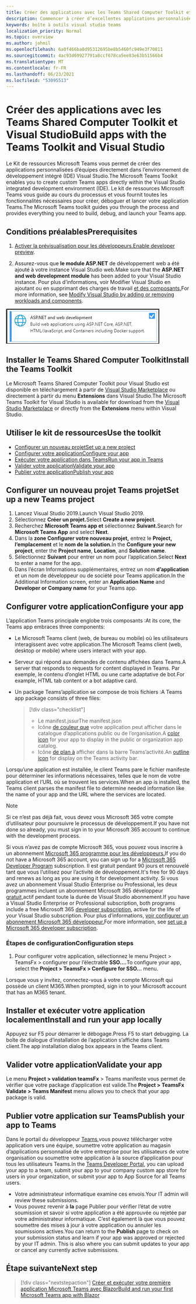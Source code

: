 ```yaml
---
title: Créer des applications avec les Teams Shared Computer Toolkit et Visual Studio
description: Commencer à créer d’excellentes applications personnalisées directement Visual Studio l’aide Microsoft Teams Shared Computer Toolkit
keywords: boîte à outils visual studio teams
localization_priority: Normal
ms.topic: overview
ms.author: johmil
ms.openlocfilehash: 6a0f466ba0d95312695be8b5460fc949e3f70811
ms.sourcegitcommit: 4ac93d69927791a8ccf678ca5ee83e63b51566b4
ms.translationtype: MT
ms.contentlocale: fr-FR
ms.lasthandoff: 06/23/2021
ms.locfileid: "53095513"
---
```

# <a name="build-apps-with-the-teams-toolkit-and-visual-studio"></a><span data-ttu-id="99fea-104">Créer des applications avec les Teams Shared Computer Toolkit et Visual Studio</span><span class="sxs-lookup"><span data-stu-id="99fea-104">Build apps with the Teams Toolkit and Visual Studio</span></span>

<span data-ttu-id="99fea-105">Le Kit de ressources Microsoft Teams vous permet de créer des applications personnalisées d’équipes directement dans l’environnement de développement intégré (IDE) Visual Studio.</span><span class="sxs-lookup"><span data-stu-id="99fea-105">The Microsoft Teams Toolkit enables you to create custom Teams apps directly within the Visual Studio integrated development environment (IDE).</span></span> <span data-ttu-id="99fea-106">Le kit de ressources Microsoft Teams vous guide au cours du processus et vous fournit toutes les fonctionnalités nécessaires pour créer, déboguer et lancer votre application Teams.</span><span class="sxs-lookup"><span data-stu-id="99fea-106">The Microsoft Teams toolkit guides you through the process and provides everything you need to build, debug, and launch your Teams app.</span></span>

## <a name="prerequisites"></a><span data-ttu-id="99fea-107">Conditions préalables</span><span class="sxs-lookup"><span data-stu-id="99fea-107">Prerequisites</span></span>

1. <span data-ttu-id="99fea-108">[Activer la prévisualisation pour les développeurs.](../resources/dev-preview/developer-preview-intro.md#enable-developer-preview)</span><span class="sxs-lookup"><span data-stu-id="99fea-108">[Enable developer preview](../resources/dev-preview/developer-preview-intro.md#enable-developer-preview).</span></span>

2. <span data-ttu-id="99fea-109">Assurez-vous que **<span>le</span> module ASP.NET** de développement web a été ajouté à votre instance Visual Studio web.</span><span class="sxs-lookup"><span data-stu-id="99fea-109">Make sure that the **<span>ASP.NET</span> and web development module** has been added to your Visual Studio instance.</span></span> <span data-ttu-id="99fea-110">Pour plus d’informations, voir Modifier Visual Studio en ajoutant ou en supprimant des charges de travail [et des composants.](/visualstudio/install/modify-visual-studio?view=vs-2019&preserve-view=true)</span><span class="sxs-lookup"><span data-stu-id="99fea-110">For more information, see [Modify Visual Studio by adding or removing workloads and components](/visualstudio/install/modify-visual-studio?view=vs-2019&preserve-view=true).</span></span>

![Module de asp.net Visual Studio](../assets/images/visual-studio-web-dev-module.png)

## <a name="install-the-teams-toolkit"></a><span data-ttu-id="99fea-112">Installer le Teams Shared Computer Toolkit</span><span class="sxs-lookup"><span data-stu-id="99fea-112">Install the Teams Toolkit</span></span>

<span data-ttu-id="99fea-113">Le Microsoft Teams Shared Computer Toolkit pour Visual Studio est disponible en téléchargement à partir de [Visual Studio Marketplace](https://marketplace.visualstudio.com/items?itemName=msft-vsteamstoolkit.vsteamstoolkit) ou directement à partir du menu **Extensions** dans Visual Studio.</span><span class="sxs-lookup"><span data-stu-id="99fea-113">The Microsoft Teams Toolkit for Visual Studio is available for download from the [Visual Studio Marketplace](https://marketplace.visualstudio.com/items?itemName=msft-vsteamstoolkit.vsteamstoolkit) or directly from the **Extensions** menu within Visual Studio.</span></span>

## <a name="use-the-toolkit"></a><span data-ttu-id="99fea-114">Utiliser le kit de ressources</span><span class="sxs-lookup"><span data-stu-id="99fea-114">Use the toolkit</span></span>

- [<span data-ttu-id="99fea-115">Configurer un nouveau projet</span><span class="sxs-lookup"><span data-stu-id="99fea-115">Set up a new project</span></span>](#set-up-a-new-teams-project)
- [<span data-ttu-id="99fea-116">Configurer votre application</span><span class="sxs-lookup"><span data-stu-id="99fea-116">Configure your app</span></span>](#configure-your-app)
- [<span data-ttu-id="99fea-117">Exécuter votre application dans Teams</span><span class="sxs-lookup"><span data-stu-id="99fea-117">Run your app in Teams</span></span>](#install-and-run-your-app-locally)
- [<span data-ttu-id="99fea-118">Valider votre application</span><span class="sxs-lookup"><span data-stu-id="99fea-118">Validate your app</span></span>](#validate-your-app)
- [<span data-ttu-id="99fea-119">Publier votre application</span><span class="sxs-lookup"><span data-stu-id="99fea-119">Publish your app</span></span>](#publish-your-app-to-teams)

## <a name="set-up-a-new-teams-project"></a><span data-ttu-id="99fea-120">Configurer un nouveau projet Teams projet</span><span class="sxs-lookup"><span data-stu-id="99fea-120">Set up a new Teams project</span></span>

1. <span data-ttu-id="99fea-121">Lancez Visual Studio 2019.</span><span class="sxs-lookup"><span data-stu-id="99fea-121">Launch Visual Studio 2019.</span></span>
2. <span data-ttu-id="99fea-122">Sélectionnez **Créer un projet.**</span><span class="sxs-lookup"><span data-stu-id="99fea-122">Select **Create a new project**.</span></span>
3. <span data-ttu-id="99fea-123">Recherchez **Microsoft Teams app et** sélectionnez **Suivant.**</span><span class="sxs-lookup"><span data-stu-id="99fea-123">Search for **Microsoft Teams App** and select **Next**.</span></span>
4. <span data-ttu-id="99fea-124">Dans la **zone Configurer votre nouveau projet,** entrez le **Project,** **l’emplacement** et le **nom de la solution.**</span><span class="sxs-lookup"><span data-stu-id="99fea-124">In the **Configure your new project**, enter the **Project name**, **Location**, and **Solution name**.</span></span>
5. <span data-ttu-id="99fea-125">Sélectionnez **Suivant** pour entrer un nom pour l’application.</span><span class="sxs-lookup"><span data-stu-id="99fea-125">Select **Next** to enter a name for the app.</span></span>
6. <span data-ttu-id="99fea-126">Dans l’écran Informations supplémentaires,  entrez un nom **d’application** et un nom de développeur ou de société pour Teams application.</span><span class="sxs-lookup"><span data-stu-id="99fea-126">In the Additional Information screen, enter an **Application Name** and **Developer or Company name** for your Teams app.</span></span>

## <a name="configure-your-app"></a><span data-ttu-id="99fea-127">Configurer votre application</span><span class="sxs-lookup"><span data-stu-id="99fea-127">Configure your app</span></span>

<span data-ttu-id="99fea-128">L’application Teams principale englobe trois composants :</span><span class="sxs-lookup"><span data-stu-id="99fea-128">At its core, the Teams app embraces three components:</span></span>

- <span data-ttu-id="99fea-129">Le Microsoft Teams client (web, de bureau ou mobile) où les utilisateurs interagissent avec votre application.</span><span class="sxs-lookup"><span data-stu-id="99fea-129">The Microsoft Teams client (web, desktop or mobile) where users interact with your app.</span></span>
- <span data-ttu-id="99fea-130">Serveur qui répond aux demandes de contenu affichées dans Teams.</span><span class="sxs-lookup"><span data-stu-id="99fea-130">A server that responds to requests for content displayed in Teams.</span></span> <span data-ttu-id="99fea-131">Par exemple, le contenu d’onglet HTML ou une carte adaptative de bot.</span><span class="sxs-lookup"><span data-stu-id="99fea-131">For example, HTML tab content or a bot adaptive card.</span></span>
- <span data-ttu-id="99fea-132">Un package Teams’application se compose de trois fichiers :</span><span class="sxs-lookup"><span data-stu-id="99fea-132">A Teams app package consists of three files:</span></span>

    > [!div class="checklist"]
    >
    > - <span data-ttu-id="99fea-133">Le manifest.jssur</span><span class="sxs-lookup"><span data-stu-id="99fea-133">The manifest.json</span></span>
    > - <span data-ttu-id="99fea-134">Icône [de couleur que](../resources/schema/manifest-schema.md#icons) votre application peut afficher dans le catalogue d’applications public ou de l’organisation.</span><span class="sxs-lookup"><span data-stu-id="99fea-134">A [color icon](../resources/schema/manifest-schema.md#icons) for your app to display in the public or organization app catalog.</span></span>
    > - <span data-ttu-id="99fea-135">Icône [de plan à](../resources/schema/manifest-schema.md#icons) afficher dans la barre Teams’activité.</span><span class="sxs-lookup"><span data-stu-id="99fea-135">An [outline icon](../resources/schema/manifest-schema.md#icons) for display on the Teams activity bar.</span></span>

<span data-ttu-id="99fea-136">Lorsqu’une application est installée, le client Teams pare le fichier manifeste pour déterminer les informations nécessaires, telles que le nom de votre application et l’URL où se trouvent les services.</span><span class="sxs-lookup"><span data-stu-id="99fea-136">When an app is installed, the Teams client parses the manifest file to determine needed information like the name of your app and the URL where the services are located.</span></span>

> [!NOTE]
><span data-ttu-id="99fea-137">Si ce n’est pas déjà fait, vous devez vous Microsoft 365 votre compte d’utilisateur pour poursuivre le processus de développement.</span><span class="sxs-lookup"><span data-stu-id="99fea-137">If you have not done so already, you must sign in to your Microsoft 365 account to continue with the development process.</span></span>
>
> <span data-ttu-id="99fea-138">Si vous n’avez pas de compte Microsoft 365, vous pouvez vous inscrire à un abonnement [Microsoft 365 programme pour les développeurs.](https://developer.microsoft.com/microsoft-365/dev-program)</span><span class="sxs-lookup"><span data-stu-id="99fea-138">If you do not have a Microsoft 365 account, you can sign up for a [Microsoft 365 Developer Program](https://developer.microsoft.com/microsoft-365/dev-program) subscription.</span></span> <span data-ttu-id="99fea-139">Il est gratuit pendant 90 jours et renouvelé tant que vous l’utilisez pour l’activité de développement.</span><span class="sxs-lookup"><span data-stu-id="99fea-139">It's free for 90 days and renews as long as you are using it for development activity.</span></span> <span data-ttu-id="99fea-140">Si vous avez un abonnement Visual Studio Enterprise ou Professional, les deux programmes incluent un abonnement Microsoft 365 développeur [gratuit,](https://aka.ms/MyVisualStudioBenefits)actif pendant toute la durée de Visual Studio abonnement.</span><span class="sxs-lookup"><span data-stu-id="99fea-140">If you have a Visual Studio Enterprise or Professional subscription, both programs include a free Microsoft 365 [developer subscription](https://aka.ms/MyVisualStudioBenefits), active for the life of your Visual Studio subscription.</span></span> <span data-ttu-id="99fea-141">Pour plus d’informations, [voir configurer un abonnement Microsoft 365 développeur.](/office/developer-program/office-365-developer-program-get-started)</span><span class="sxs-lookup"><span data-stu-id="99fea-141">For more information, see [set up a Microsoft 365 developer subscription](/office/developer-program/office-365-developer-program-get-started).</span></span>

### <a name="configuration-steps"></a><span data-ttu-id="99fea-142">Étapes de configuration</span><span class="sxs-lookup"><span data-stu-id="99fea-142">Configuration steps</span></span>

1. <span data-ttu-id="99fea-143">Pour configurer votre application, sélectionnez le menu Project > TeamsFx > configurer pour l’électrable **SSO....**</span><span class="sxs-lookup"><span data-stu-id="99fea-143">To configure your app, select the **Project > TeamsFx > Configure for SSO...** menu.</span></span>

<span data-ttu-id="99fea-144">Lorsque vous y invitez, connectez-vous à votre compte Microsoft qui possède un client M365.</span><span class="sxs-lookup"><span data-stu-id="99fea-144">When prompted, sign in to your Microsoft account that has an M365 tenant.</span></span>

## <a name="install-and-run-your-app-locally"></a><span data-ttu-id="99fea-145">Installer et exécuter votre application localement</span><span class="sxs-lookup"><span data-stu-id="99fea-145">Install and run your app locally</span></span>

<span data-ttu-id="99fea-146">Appuyez sur F5 pour démarrer le débogage.</span><span class="sxs-lookup"><span data-stu-id="99fea-146">Press F5 to start debugging.</span></span> <span data-ttu-id="99fea-147">La boîte de dialogue d’installation de l’application s’affiche dans Teams client.</span><span class="sxs-lookup"><span data-stu-id="99fea-147">The app installation dialog box appears in the Teams client.</span></span>

## <a name="validate-your-app"></a><span data-ttu-id="99fea-148">Valider votre application</span><span class="sxs-lookup"><span data-stu-id="99fea-148">Validate your app</span></span>

<span data-ttu-id="99fea-149">Le menu **Project > validation teamsFx** > Teams manifeste vous permet de vérifier que votre package d’application est valide.</span><span class="sxs-lookup"><span data-stu-id="99fea-149">The **Project > TeamsFx Validate > Teams Manifest** menu allows you to check that your app package is valid.</span></span>

## <a name="publish-your-app-to-teams"></a><span data-ttu-id="99fea-150">Publier votre application sur Teams</span><span class="sxs-lookup"><span data-stu-id="99fea-150">Publish your app to Teams</span></span>

<span data-ttu-id="99fea-151">Dans le portail du développeur [Teams,](https://dev.teams.microsoft.com/home)vous pouvez télécharger votre application vers une équipe, soumettre votre application au magasin d’applications personnalisé de votre entreprise pour les utilisateurs de votre organisation ou soumettre votre application à la source d’application pour tous les utilisateurs Teams.</span><span class="sxs-lookup"><span data-stu-id="99fea-151">In the [Teams Developer Portal](https://dev.teams.microsoft.com/home), you can upload your app to a team, submit your app to your company custom app store for users in your organization, or submit your app to App Source for all Teams users.</span></span>

- <span data-ttu-id="99fea-152">Votre administrateur informatique examine ces envois.</span><span class="sxs-lookup"><span data-stu-id="99fea-152">Your IT admin will review these submissions.</span></span>
- <span data-ttu-id="99fea-153">Vous pouvez revenir à **la** page Publier pour vérifier l’état de votre soumission et savoir si votre application a été approuvée ou rejetée par votre administrateur informatique. C’est également là que vous pouvez soumettre des mises à jour à votre application ou annuler les soumissions actives.</span><span class="sxs-lookup"><span data-stu-id="99fea-153">You can return to the **Publish** page to check on your submission status and learn if your app was approved or rejected by your IT admin. This is also where you can submit updates to your app or cancel any currently active submissions.</span></span>

## <a name="next-step"></a><span data-ttu-id="99fea-154">Étape suivante</span><span class="sxs-lookup"><span data-stu-id="99fea-154">Next step</span></span>

> [!div class="nextstepaction"]
> [<span data-ttu-id="99fea-155">Créer et exécuter votre première application Microsoft Teams avec Blazor</span><span class="sxs-lookup"><span data-stu-id="99fea-155">Build and run your first Microsoft Teams app with Blazor</span></span>](../get-started/first-app-blazor.md)
